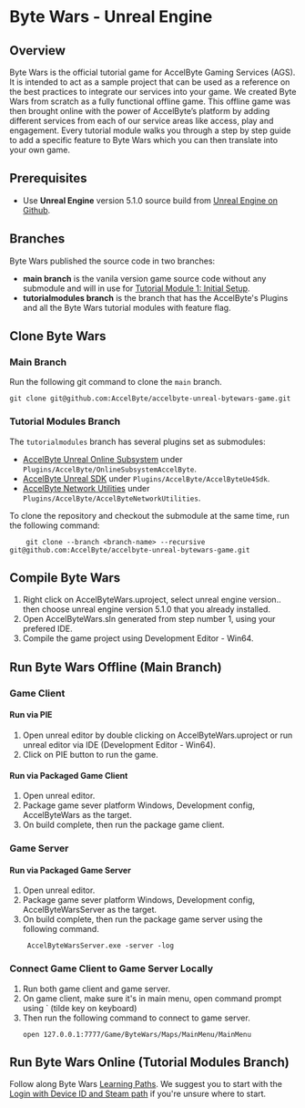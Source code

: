 # Byte Wars - Unreal Engine

## Overview

Byte Wars is the official tutorial game for AccelByte Gaming Services (AGS). It is intended to act as a sample project that can be used as a reference on the best practices to integrate our services into your game. We created Byte Wars from scratch as a fully functional offline game. This offline game was then brought online with the power of AccelByte’s platform by adding different services from each of our service areas like access, play and engagement. Every tutorial module walks you through a step by step guide to add a specific feature to Byte Wars which you can then translate into your own game.

## Prerequisites

* Use **Unreal Engine** version 5.1.0 source build from [Unreal Engine on Github](https://www.unrealengine.com/en-US/ue-on-github).

## Branches

Byte Wars published the source code in two branches:
* **main branch** is the vanila version game source code without any submodule and will in use for [Tutorial Module 1: Initial Setup](https://docs-preview.accelbyte.io/gaming-services/tutorials/unreal-engine/module-1/).
* **tutorialmodules branch** is the branch that has the AccelByte's Plugins and all the Byte Wars tutorial modules with feature flag. 

## Clone Byte Wars

### Main Branch

Run the following git command to clone the `main` branch.
```batch
git clone git@github.com:AccelByte/accelbyte-unreal-bytewars-game.git
```
### Tutorial Modules Branch

The `tutorialmodules` branch has several plugins set as submodules:
* [AccelByte Unreal Online Subsystem](https://github.com/AccelByte/accelbyte-unreal-oss) under `Plugins/AccelByte/OnlineSubsystemAccelByte`.
* [AccelByte Unreal SDK](https://github.com/AccelByte/accelbyte-unreal-sdk-plugin) under `Plugins/AccelByte/AccelByteUe4Sdk`.
* [AccelByte Network Utilities](https://github.com/AccelByte/accelbyte-unreal-network-utilities) under `Plugins/AccelByte/AccelByteNetworkUtilities`.

To clone the repository and checkout the submodule at the same time, run the following command:

```batch
    git clone --branch <branch-name> --recursive git@github.com:AccelByte/accelbyte-unreal-bytewars-game.git
```

## Compile Byte Wars

1. Right click on AccelByteWars.uproject, select unreal engine version..  then choose unreal engine version 5.1.0 that you already installed.
2. Open AccelByteWars.sln generated from step number 1, using your prefered IDE.
3. Compile the game project using Development Editor - Win64.

## Run Byte Wars Offline (Main Branch)

### Game Client

#### Run via PIE

1. Open unreal editor by double clicking on AccelByteWars.uproject or run unreal editor via IDE (Development Editor - Win64).
2. Click on PIE button to run the game.

#### Run via Packaged Game Client

1. Open unreal editor.
2. Package game sever platform Windows, Development config, AccelByteWars as the target.
3. On build complete, then run the package game client.


### Game Server

#### Run via Packaged Game Server

1. Open unreal editor.
2. Package game sever platform Windows, Development config, AccelByteWarsServer as the target.
3. On build complete, then run the package game server using the following command.
   ```batch
    AccelByteWarsServer.exe -server -log
   ```
### Connect Game Client to Game Server Locally

1. Run both game client and game server.
2. On game client, make sure it's in main menu, open command prompt using ` (tilde key on keyboard)
3. Then run the following command to connect to game server.
   ```batch
   open 127.0.0.1:7777/Game/ByteWars/Maps/MainMenu/MainMenu
   ```

## Run Byte Wars Online (Tutorial Modules Branch)

Follow along Byte Wars [Learning Paths](https://docs.accelbyte.io/gaming-services/tutorials/byte-wars/unreal-engine/learning-paths/). We suggest you to start with the [Login with Device ID and Steam path](https://docs.accelbyte.io/gaming-services/tutorials/byte-wars/unreal-engine/learning-paths/authentication/unreal-path-login-device-id-and-steam/) if you're unsure where to start.